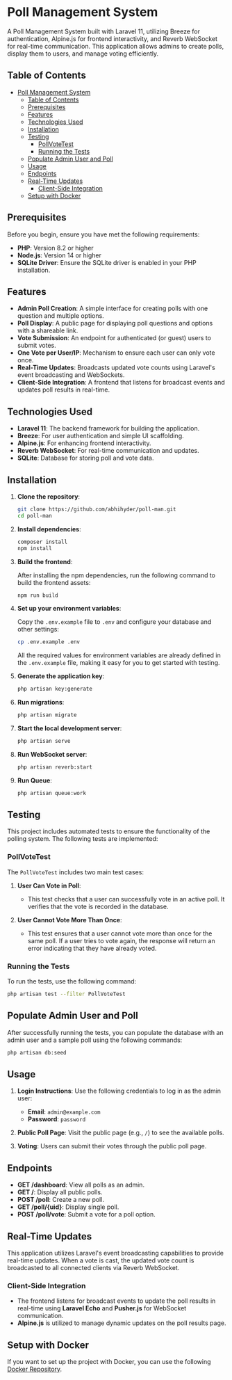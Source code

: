 # Poll Management System

A Poll Management System built with Laravel 11, utilizing Breeze for authentication, Alpine.js for frontend interactivity, and Reverb WebSocket for real-time communication. This application allows admins to create polls, display them to users, and manage voting efficiently.

## Table of Contents

- [Poll Management System](#poll-management-system)
  - [Table of Contents](#table-of-contents)
  - [Prerequisites](#prerequisites)
  - [Features](#features)
  - [Technologies Used](#technologies-used)
  - [Installation](#installation)
  - [Testing](#testing)
    - [PollVoteTest](#pollvotetest)
    - [Running the Tests](#running-the-tests)
  - [Populate Admin User and Poll](#populate-admin-user-and-poll)
  - [Usage](#usage)
  - [Endpoints](#endpoints)
  - [Real-Time Updates](#real-time-updates)
    - [Client-Side Integration](#client-side-integration)
  - [Setup with Docker](#setup-with-docker)

## Prerequisites

Before you begin, ensure you have met the following requirements:

- **PHP**: Version 8.2 or higher
- **Node.js**: Version 14 or higher
- **SQLite Driver**: Ensure the SQLite driver is enabled in your PHP installation.

## Features

- **Admin Poll Creation**: A simple interface for creating polls with one question and multiple options.
- **Poll Display**: A public page for displaying poll questions and options with a shareable link.
- **Vote Submission**: An endpoint for authenticated (or guest) users to submit votes.
- **One Vote per User/IP**: Mechanism to ensure each user can only vote once.
- **Real-Time Updates**: Broadcasts updated vote counts using Laravel's event broadcasting and WebSockets.
- **Client-Side Integration**: A frontend that listens for broadcast events and updates poll results in real-time.

## Technologies Used

- **Laravel 11**: The backend framework for building the application.
- **Breeze**: For user authentication and simple UI scaffolding.
- **Alpine.js**: For enhancing frontend interactivity.
- **Reverb WebSocket**: For real-time communication and updates.
- **SQLite**: Database for storing poll and vote data.

## Installation

1. **Clone the repository**:

   ```bash
   git clone https://github.com/abhihyder/poll-man.git
   cd poll-man
   ```

2. **Install dependencies**:

   ```bash
   composer install
   npm install
   ```

3. **Build the frontend**:

   After installing the npm dependencies, run the following command to build the frontend assets:

   ```bash
   npm run build
   ```

4. **Set up your environment variables**:

   Copy the `.env.example` file to `.env` and configure your database and other settings:

   ```bash
   cp .env.example .env
   ```

   All the required values for environment variables are already defined in the `.env.example` file, making it easy for you to get started with testing.

5. **Generate the application key**:

   ```bash
   php artisan key:generate
   ```

6. **Run migrations**:

   ```bash
   php artisan migrate
   ```

7. **Start the local development server**:

   ```bash
   php artisan serve
   ```

8. **Run WebSocket server**:

   ```bash
   php artisan reverb:start
   ```

9. **Run Queue**:

   ```bash
   php artisan queue:work
   ```

## Testing

This project includes automated tests to ensure the functionality of the polling system. The following tests are implemented:

### PollVoteTest

The `PollVoteTest` includes two main test cases:

1. **User Can Vote in Poll**: 
   - This test checks that a user can successfully vote in an active poll. It verifies that the vote is recorded in the database.

2. **User Cannot Vote More Than Once**: 
   - This test ensures that a user cannot vote more than once for the same poll. If a user tries to vote again, the response will return an error indicating that they have already voted.

### Running the Tests

To run the tests, use the following command:

```bash
php artisan test --filter PollVoteTest
```

## Populate Admin User and Poll

After successfully running the tests, you can populate the database with an admin user and a sample poll using the following commands:

```bash
php artisan db:seed
```

## Usage

1. **Login Instructions**:
   Use the following credentials to log in as the admin user:
   - **Email**: `admin@example.com`
   - **Password**: `password`

2. **Public Poll Page**:
   Visit the public page (e.g., `/`) to see the available polls.

3. **Voting**:
   Users can submit their votes through the public poll page.

## Endpoints

- **GET /dashboard**: View all polls as an admin.
- **GET /**: Display all public polls.
- **POST /poll**: Create a new poll.
- **GET /poll/{uid}**: Display single poll.
- **POST /poll/vote**: Submit a vote for a poll option.

## Real-Time Updates

This application utilizes Laravel's event broadcasting capabilities to provide real-time updates. When a vote is cast, the updated vote count is broadcasted to all connected clients via Reverb WebSocket.

### Client-Side Integration

- The frontend listens for broadcast events to update the poll results in real-time using **Laravel Echo** and **Pusher.js** for WebSocket communication.
- **Alpine.js** is utilized to manage dynamic updates on the poll results page.


## Setup with Docker

If you want to set up the project with Docker, you can use the following [Docker Repository](https://github.com/abhihyder/poll-man-docker).
